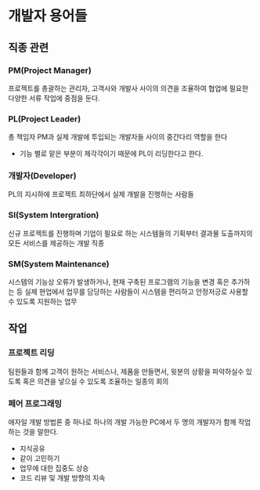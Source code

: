 # 개발자 용어들

## 직종 관련

### PM(Project Manager)

프로젝트를 총괄하는 관리자, 고객사와 개발사 사이의 의견을 조율하여 협업에 필요한 다양한 서류 작업에 중점을 둔다.

### PL(Project Leader)

총 책임자 PM과 실제 개발에 투입되는 개발자들 사이의 중간다리 역할을 한다

- 기능 별로 맡은 부분이 제각각이기 때문에 PL이 리딩한다고 한다.

### 개발자(Developer)

PL의 지시하에 프로젝트 최하단에서 실제 개발을 진행하는 사람들

### SI(System Intergration)

신규 프로젝트를 진행하며 기업이 필요로 하는 시스템들의 기획부터 결과물 도출까지의 모든 서비스를 제공하는 개발 직종

### SM(System Maintenance)

시스템의 기능상 오류가 발생하거나, 현재 구축된 프로그램의 기능을 변경 혹은 추가하는 등 실제 현업에서 업무를 담당하는 사람들이 시스템을 편리하고 안정저긍로 사용할 수 있도록 지원하는 업무

## 작업

### 프로젝트 리딩

팀원들과 함께 고객이 원하는 서비스나, 제품을 만들면서, 윗분의 상황을 파악하실수 있도록 혹은 의견을 넣으실 수 있도록 조율하는 일종의 회의

### 페어 프로그래밍

애자일 개발 방법론 중 하나로 하나의 개발 가능한 PC에서 두 명의 개발자가 함께 작업하는 것을 말한다.

- 지식공유
- 같이 고민하기
- 업무에 대한 집중도 상승
- 코드 리뷰 및 개발 방향의 지속
